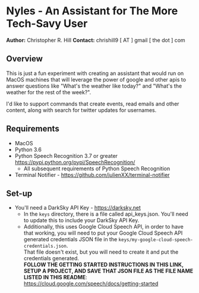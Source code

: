# Nyles - An Assistant for The More Tech-Savy User

**Author:** Christopher R. Hill 
**Contact:** chrishill9 [ AT ] gmail [ the dot ] com

## Overview 
This is just a fun experiment with creating an assistant that would run on 
MacOS machines that will leverage the power of google and other apis to answer
questions like "What's the weather like today?" and "What's the weather for the rest of the week?".

I'd like to support commands that create events, read emails and other content, along with 
search for twitter updates for usernames. 

## Requirements 
* MacOS
* Python 3.6
* Python Speech Recognition 3.7 or greater https://pypi.python.org/pypi/SpeechRecognition/
	- All subsequent requirements of Python Speech Recognition
* Terminal Notifier - https://github.com/julienXX/terminal-notifier

## Set-up
* You'll need a DarkSky API Key - https://darksky.net
	- In the `keys` directory, there is a file called api_keys.json.  You'll need to update this
	   to include your DarkSky API Key. 
	- Additionally, this uses Google Cloud Speech API, in order to have that working, you will need to put your 
		Google Cloud Speech API generated credentials JSON file in the ```keys/my-google-cloud-speech-credentials.json```.  
		That file doesn't exist, but you will need to create it and put the credentials generated.  
		**FOLLOW THE GETTING STARTED INSTRUCTIONS IN THIS LINK, SETUP A PROJECT, AND SAVE THAT JSON FILE AS THE FILE NAME LISTED IN THIS README**: https://cloud.google.com/speech/docs/getting-started    


